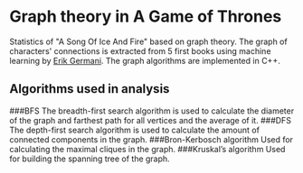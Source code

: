 # Graph theory in A Game of Thrones
Statistics of "A Song Of Ice And Fire" based on graph theory. The graph of characters' connections is extracted from 5 first books using machine learning by [Erik Germani](http://atseajournal.com/asoiaf/). The graph algorithms are implemented in C++.
## Algorithms used in analysis
###BFS
The breadth-first search algorithm is used to calculate the diameter of the graph and farthest path for all vertices and the average of it. 
###DFS
The depth-first search algorithm is used to calculate the amount of connected components in the graph.
###Bron-Kerbosch algorithm
Used for calculating the maximal cliques in the graph.
###Kruskal’s algorithm
Used for building the spanning tree of the graph. 
